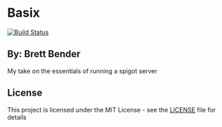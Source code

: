 # Basix
[![Build Status](https://ci.brettbender.me/job/BasixPlugin/badge/icon)](https://ci.brettbender.me/job/BasixPlugin/)

## By: Brett Bender
My take on the essentials of running a spigot server

## License

This project is licensed under the MIT License - see the [LICENSE](LICENSE) file for details

